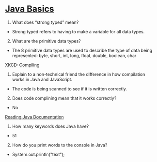 # [Java Basics](https://docs.oracle.com/javase/tutorial/java/nutsandbolts/index.html)

1. What does “strong typed” mean?

- Strong typed refers to having to make a variable for all data types.

2. What are the primitive data types?

- The 8 primitive data types are used to describe the type of data being represented: byte, short, int, long, float, double, boolean, char

[XKCD: Compiling](https://xkcd.com/303/)

1. Explain to a non-technical friend the difference in how compilation works in Java and JavaScript.

- The code is being scanned to see if it is written correctly.

2. Does code complining mean that it works correctly?

- No

[Reading Java Documentation](https://www.dummies.com/programming/java/making-sense-of-javas-api-documentation/)

1. How many keywords does Java have?

- 51

2. How do you print words to the console in Java?

- System.out.println("text");